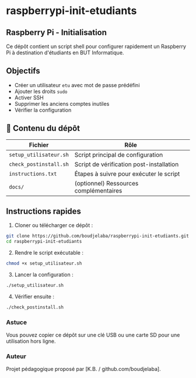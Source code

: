 # raspberrypi-init-etudiants

## Raspberry Pi - Initialisation

Ce dépôt contient un script shell pour configurer rapidement un Raspberry Pi à destination d'étudiants en BUT Informatique.

## Objectifs
- Créer un utilisateur `etu` avec mot de passe prédéfini
- Ajouter les droits `sudo`
- Activer SSH
- Supprimer les anciens comptes inutiles
- Vérifier la configuration

## 📂 Contenu du dépôt

| Fichier                  | Rôle                                             |
|--------------------------|--------------------------------------------------|
| `setup_utilisateur.sh`   | Script principal de configuration                |
| `check_postinstall.sh`   | Script de vérification post-installation         |
| `instructions.txt`       | Étapes à suivre pour exécuter le script          |
| `docs/`                  | (optionnel) Ressources complémentaires           |

## Instructions rapides

1. Cloner ou télécharger ce dépôt :

```bash
git clone https://github.com/boudjelaba/raspberrypi-init-etudiants.git
cd raspberrypi-init-etudiants
````

2. Rendre le script exécutable :

```bash
chmod +x setup_utilisateur.sh
```

3. Lancer la configuration :

```bash
./setup_utilisateur.sh
```

4. Vérifier ensuite :

```bash
./check_postinstall.sh
```

### Astuce

Vous pouvez copier ce dépôt sur une clé USB ou une carte SD pour une utilisation hors ligne.

### Auteur

Projet pédagogique proposé par \[K.B. / github.com/boudjelaba].
